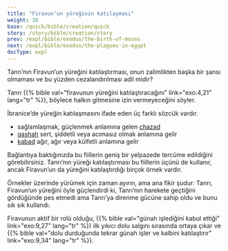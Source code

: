 ```yaml
---
title: "Firavun’un yüreğinin katılaşması"
weight: 30
base: /quick/bible/creation/quick
story: /story/bible/creation/story
prev: /expl/bible/exodus/the-birth-of-moses
next: /expl/bible/exodus/the-plagues-in-egypt
docType: expl
---
```


Tanrı’nın Firavun’un yüreğini katılaştırması, onun zalimlikten başka bir şansı olmaması ve bu yüzden cezalandırılması adil midir?

Tanrı {{% bible val="firavunun yüreğini katılaştıracağını" link="exo:4,21" lang="tr" %}}, böylece halkın gitmesine izin vermeyeceğini söyler.

İbranice’de yüreğin katılaşmasını ifade eden üç farklı sözcük vardır.

- sağlamlaşmak, güçlenmek anlamına gelen [chazad](https://biblehub.com/hebrew/2388.htm)
- [qashah](https://biblehub.com/hebrew/7185.htm) sert, şiddetli veya acımasız olmak anlamına gelir
- [kabad](https://biblehub.com/hebrew/3513.htm) ağır, ağır veya külfetli anlamına gelir

Bağlantıya baktığınızda bu fiillerin geniş bir yelpazede tercüme edildiğini görebilirsiniz. Tanrı’nın yüreği katılaştırması bu fiillerin üçünü de kullanır, ancak Firavun’un da yüreğini katılaştırdığı birçok örnek vardır.

Örnekler üzerinde yürümek için zaman ayırın, ama ana fikir şudur: Tanrı, Firavun’un yüreğini öyle güçlendirdi ki, Tanrı’nın harekete geçtiğini gördüğünde pes etmedi ama Tanrı’ya direnme gücüne sahip oldu ve bunu sık sık kullandı.

Firavunun aktif bir rolü olduğu, {{% bible val="günah işlediğini kabul ettiği" link="exo:9,27" lang="tr" %}} ilk yıkıcı dolu salgını sırasında ortaya çıkar ve {{% bible val="dolu durduğunda tekrar günah işler ve kalbini katılaştırır" link="exo:9,34" lang="tr" %}}.

